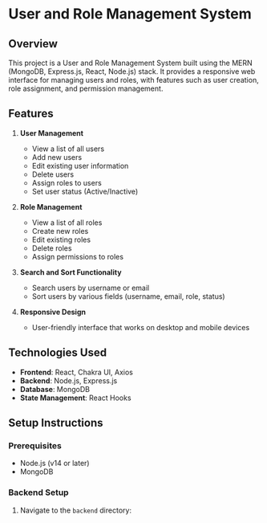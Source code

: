 # User and Role Management System

## Overview

This project is a User and Role Management System built using the MERN (MongoDB, Express.js, React, Node.js) stack. It provides a responsive web interface for managing users and roles, with features such as user creation, role assignment, and permission management.

## Features

1. **User Management**
   - View a list of all users
   - Add new users
   - Edit existing user information
   - Delete users
   - Assign roles to users
   - Set user status (Active/Inactive)

2. **Role Management**
   - View a list of all roles
   - Create new roles
   - Edit existing roles
   - Delete roles
   - Assign permissions to roles

3. **Search and Sort Functionality**
   - Search users by username or email
   - Sort users by various fields (username, email, role, status)

4. **Responsive Design**
   - User-friendly interface that works on desktop and mobile devices

## Technologies Used

- **Frontend**: React, Chakra UI, Axios
- **Backend**: Node.js, Express.js
- **Database**: MongoDB
- **State Management**: React Hooks

## Setup Instructions

### Prerequisites

- Node.js (v14 or later)
- MongoDB

### Backend Setup

1. Navigate to the `backend` directory:

